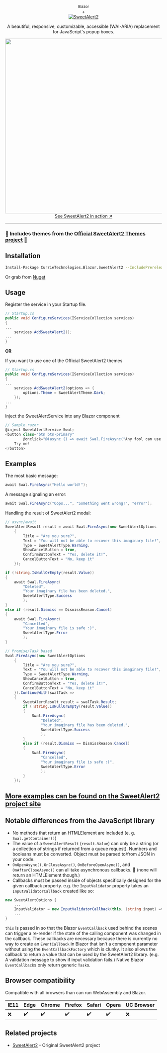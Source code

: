 <p align="center">
<span style="font-size:smaller">Blazor</span>
<br>
+
<br>
  <a href="https://sweetalert2.github.io/">
    <img src="https://raw.github.com/sweetalert2/sweetalert2/master/assets/swal2-logo.png" alt="SweetAlert2">
  </a>
</p>

<p align="center">
  A beautiful, responsive, customizable, accessible (WAI-ARIA) replacement for JavaScript's popup boxes.
</p>

<p align="center">
  <a href="https://sweetalert2.github.io/">
    <img src="https://raw.github.com/sweetalert2/sweetalert2/master/assets/sweetalert2.gif" width="562"><br>
    See SweetAlert2 in action ↗
  </a>
</p>

---
### 🙌 Includes themes from the [Official SweetAlert2 Themes project](https://github.com/sweetalert2/sweetalert2-themes) 🙌

Installation
------------

```sh
Install-Package CurrieTechnologies.Blazor.SweetAlert2 --IncludePrerelease
```

Or grab from [Nuget](https://www.nuget.org/packages/CurrieTechnologies.Blazor.SweetAlert2/)


Usage
-----
Register the service in your Startup file.
```cs
// Startup.cs
public void ConfigureServices(IServiceCollection services)
{
...
	services.AddSweetAlert2();
...
}
```

**OR**

If you want to use one of the Official SweetAlert2 themes
```cs
// Startup.cs
public void ConfigureServices(IServiceCollection services)
{
...
	services.AddSweetAlert2(options => {
		options.Theme = SweetAlertTheme.Dark;
	});
...
}
```

Inject the SweetAlertService into any Blazor component
```cs
// Sample.razor
@inject SweetAlertService Swal;
<button class="btn btn-primary"
		@onclick="@(async () => await Swal.FireAsync("Any fool can use a computer"))">
	Try me!
</button>
```


Examples
--------

The most basic message:

```cs
await Swal.FireAsync("Hello world!");
```

A message signaling an error:

```cs
await Swal.FireAsync("Oops...", "Something went wrong!", "error");
```

Handling the result of SweetAlert2 modal:

```cs
// async/await
SweetAlertResult result = await Swal.FireAsync(new SweetAlertOptions
	{
		Title = "Are you sure?",
		Text = "You will not be able to recover this imaginary file!",
		Type = SweetAlertType.Warning,
		ShowCancelButton = true,
		ConfirmButtonText = "Yes, delete it!",
		CancelButtonText = "No, keep it"
	});

if (!string.IsNullOrEmpty(result.Value))
{
	await Swal.FireAsync(
		"Deleted",
		"Your imaginary file has been deleted.",
		SweetAlertType.Success
		);
}
else if (result.Dismiss == DismissReason.Cancel)
{
	await Swal.FireAsync(
		"Cancelled",
		"Your imaginary file is safe :)",
		SweetAlertType.Error
		);
}

// Promise/Task based
Swal.FireAsync(new SweetAlertOptions
	{
		Title = "Are you sure?",
		Text = "You will not be able to recover this imaginary file!",
		Type = SweetAlertType.Warning,
		ShowCancelButton = true,
		ConfirmButtonText = "Yes, delete it!",
		CancelButtonText = "No, keep it"
	}).ContinueWith(swalTask => 
	{
		SweetAlertResult result = swalTask.Result;
		if (!string.IsNullOrEmpty(result.Value))
		{
			Swal.FireAsync(
				"Deleted",
				"Your imaginary file has been deleted.",
				SweetAlertType.Success
				);
		}
		else if (result.Dismiss == DismissReason.Cancel)
		{
			Swal.FireAsync(
				"Cancelled",
				"Your imaginary file is safe :)",
				SweetAlertType.Error
				);
		}
	});


```

## [More examples can be found on the SweetAlert2 project site](https://sweetalert2.github.io/)


Notable differences from the JavaScript library
---------------------
- No methods that return an HTMLElement are included (e. g. `Swal.getContainer()`)
- The value of a `SweetAlertResult` (`result.Value`) can only be a string (or a collection of strings if returned from a queue request). Numbers and booleans must be converted. Object must be parsed to/from JSON in your code.
- `OnOpenAsync()`, `OnCloseAsync()`, `OnBeforeOpenAsync()`, and `OnAfterCloseAsync()` can all take asynchronous callbacks. 🎉 (none will return an HTMLElement though.)
- Callbacks must be passed inside of objects specifically designed for the given callback property. e.g. the `InputValidator` property takes an `InputValidatorCallback` created like so:
```cs
new SweetAlertOptions {
	...
	InputValidator = new InputValidatorCallback(this, (string input) => input.Length == 0 ? "Please provide a value" : null),
	...
}
```
`this` is passed in so that the Blazor `EventCallback` used behind the scenes can trigger a re-render if the state of the calling component was changed in the callback.
These callbacks are necessary because there is currently no way to create an `EventCallback` in Blazor that isn't a component parameter without using the `EventCallbackFactory` which is clunky. It also allows the callback to return a value that can be used by the SweetAlert2 library. (e.g. A validation message to show if input validation fails.) Native Blazor `EventCallback`s only return generic `Task`s.

Browser compatibility
---------------------
Compatible with all browsers than can run WebAssembly and Blazor.

 IE11 | Edge | Chrome | Firefox | Safari | Opera | UC Browser
-------|------|--------|---------|--------|-------|------------
 ❌ | :heavy_check_mark: | :heavy_check_mark: | :heavy_check_mark: | :heavy_check_mark: | :heavy_check_mark: | ❌ |

Related projects
-------------------------

- [SweetAlert2](https://sweetalert2.github.io/) - Original SweetAlert2 project